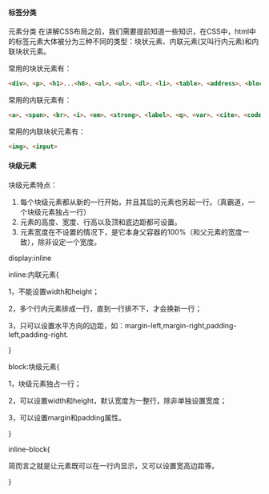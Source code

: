 #### 标签分类

元素分类
在讲解CSS布局之前，我们需要提前知道一些知识，在CSS中，html中的标签元素大体被分为三种不同的类型：块状元素、内联元素(又叫行内元素)和内联块状元素。

常用的块状元素有：
```html
<div>、<p>、<h1>...<h6>、<ol>、<ul>、<dl>、<li>、<table>、<address>、<blockquote> 、<form>
```
常用的内联元素有：
```html
<a>、<span>、<br>、<i>、<em>、<strong>、<label>、<q>、<var>、<cite>、<code>
```
常用的内联块状元素有：
```html
<img>、<input>
```


#### 块级元素

块级元素特点：

1. 每个块级元素都从新的一行开始，并且其后的元素也另起一行。（真霸道，一个块级元素独占一行）
2. 元素的高度、宽度、行高以及顶和底边距都可设置。
3. 元素宽度在不设置的情况下，是它本身父容器的100%（和父元素的宽度一致），除非设定一个宽度。



display:inline

inline:内联元素{

1，不能设置width和height；

2，多个行内元素排成一行，直到一行排不下，才会换新一行；

3，只可以设置水平方向的边距，如：margin-left,margin-right,padding-left,padding-right.

}

block:块级元素{

1，块级元素独占一行；

2，可以设置width和height，默认宽度为一整行，除非单独设置宽度；

3，可以设置margin和padding属性。

}

inline-block{

简而言之就是让元素既可以在一行内显示，又可以设置宽高边距等。

}








